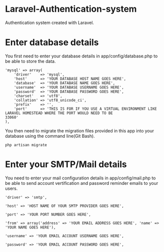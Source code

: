Laravel-Authentication-system
=============================

Authentication system created with Laravel.

Enter database details
======================

You first need to enter your database details in app/config/database.php to be able to store the data.

```
'mysql' => array(
	'driver'    => 'mysql',
	'host'      => 'YOUR DATABASE HOST NAME GOES HERE',
	'database'  => 'YOUR DATABASE NAME GOES HERE',
	'username'  => 'YOUR DATABASE USERNAME GOES HERE',
	'password'  => 'YOUR DATABASE PASSWORD GOES HERE',
	'charset'   => 'utf8',
	'collation' => 'utf8_unicode_ci',
	'prefix'    => '',
	'port'      => 'THIS IS FOR IF YOU USE A VIRTUAL ENVIRONMENT LIKE LARAVEL HOMESTEAD WHERE THE PORT WOULD NEED TO BE 				33060'
),
```

You then need to migrate the migration files provided in this app into your database using the command line(Git Bash).

```
php artisan migrate
```

Enter your SMTP/Mail details
============================

You need to enter your mail configuration details in app/config/mail.php to be able to send account vertification and password reminder emails to your users.

```
'driver' => 'smtp',

'host' => 'HOST NAME OF YOUR SMTP PROVIDER GOES HERE',

'port' => 'YOUR PORT NUMBER GOES HERE',

'from' => array('address' => 'YOUR EMAIL ADDRESS GOES HERE', 'name' => 'YOUR NAME GOES HERE'),

'username' => 'YOUR EMAIL ACCOUNT USERNAME GOES HERE',

'password' => 'YOUR EMAIL ACCOUNT PASSWORD GOES HERE',
```



